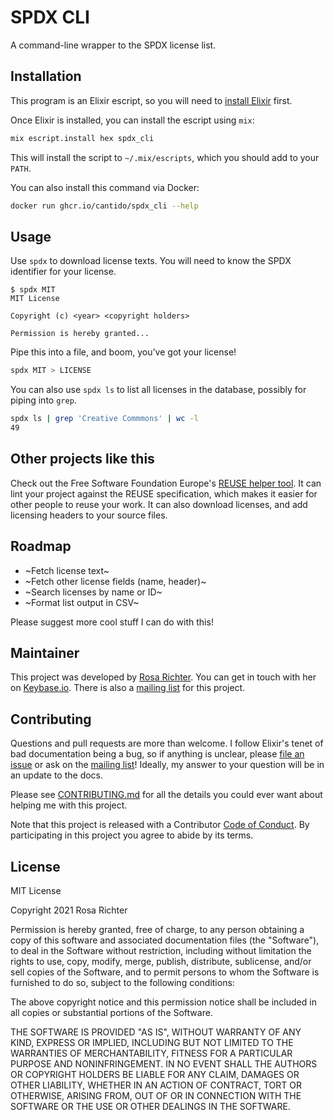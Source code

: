 <!--
SPDX-FileCopyrightText: 2021 Rosa Richter

SPDX-License-Identifier: MIT
-->

# SPDX CLI

A command-line wrapper to the SPDX license list.

## Installation

This program is an Elixir escript, so you will need to [install Elixir](https://elixir-lang.org/install.html) first.

Once Elixir is installed, you can install the escript using `mix`:

```sh
mix escript.install hex spdx_cli
```

This will install the script to `~/.mix/escripts`, which you should add to your `PATH`.

You can also install this command via Docker:

```sh
docker run ghcr.io/cantido/spdx_cli --help
```

## Usage

Use `spdx` to download license texts.
You will need to know the SPDX identifier for your license.

```
$ spdx MIT
MIT License

Copyright (c) <year> <copyright holders>

Permission is hereby granted...
```

Pipe this into a file, and boom, you've got your license!

```sh
spdx MIT > LICENSE
```

You can also use `spdx ls` to list all licenses in the database, possibly for piping into `grep`.

```sh
spdx ls | grep 'Creative Commmons' | wc -l
49
```

## Other projects like this

Check out the Free Software Foundation Europe's [REUSE helper tool](https://github.com/fsfe/reuse-tool).
It can lint your project against the REUSE specification,
which makes it easier for other people to reuse your work.
It can also download licenses, and add licensing headers to your source files.

## Roadmap

- ~Fetch license text~
- ~Fetch other license fields (name, header)~
- ~Search licenses by name or ID~
- ~Format list output in CSV~

Please suggest more cool stuff I can do with this!

## Maintainer

This project was developed by [Rosa Richter](https://about.me/rosa.richter).
You can get in touch with her on [Keybase.io](https://keybase.io/cantido).
There is also a [mailing list] for this project.

## Contributing

Questions and pull requests are more than welcome.
I follow Elixir's tenet of bad documentation being a bug,
so if anything is unclear, please [file an issue](https://todo.sr.ht/~cosmicrose/spdx_cli) or ask on the [mailing list]!
Ideally, my answer to your question will be in an update to the docs.

Please see [CONTRIBUTING.md](CONTRIBUTING.md) for all the details you could ever want about helping me with this project.

Note that this project is released with a Contributor [Code of Conduct].
By participating in this project you agree to abide by its terms.

## License

MIT License

Copyright 2021 Rosa Richter

Permission is hereby granted, free of charge, to any person obtaining a copy of
this software and associated documentation files (the "Software"), to deal in
the Software without restriction, including without limitation the rights to
use, copy, modify, merge, publish, distribute, sublicense, and/or sell copies
of the Software, and to permit persons to whom the Software is furnished to do
so, subject to the following conditions:

The above copyright notice and this permission notice shall be included in all
copies or substantial portions of the Software.

THE SOFTWARE IS PROVIDED "AS IS", WITHOUT WARRANTY OF ANY KIND, EXPRESS OR
IMPLIED, INCLUDING BUT NOT LIMITED TO THE WARRANTIES OF MERCHANTABILITY,
FITNESS FOR A PARTICULAR PURPOSE AND NONINFRINGEMENT. IN NO EVENT SHALL THE
AUTHORS OR COPYRIGHT HOLDERS BE LIABLE FOR ANY CLAIM, DAMAGES OR OTHER
LIABILITY, WHETHER IN AN ACTION OF CONTRACT, TORT OR OTHERWISE, ARISING FROM,
OUT OF OR IN CONNECTION WITH THE SOFTWARE OR THE USE OR OTHER DEALINGS IN THE
SOFTWARE.

[Code of Conduct]: code_of_conduct.md
[mailing list]: https://lists.sr.ht/~cosmicrose/spdx_cli
